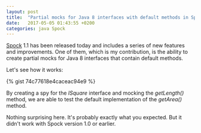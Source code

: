 ```yaml
---
layout: post
title:  "Partial mocks for Java 8 interfaces with default methods in Spock"
date:   2017-05-05 01:43:55 +0200
categories: java Spock
---
```


[Spock][Spock] 1.1 has been released today and includes a series of new features and improvements.
One of them, which is my contribution, is the ability to create partial mocks for Java 8 interfaces that contain default methods.

Let's see how it works:

{% gist 74c77618e4caceac94e9 %}

By creating a spy for the _ISquare_ interface and mocking the _getLength()_ method, we are able to test the default implementation of the _getArea()_ method.

Nothing surprising here.
It's probably exactly what you expected.
But it didn't work with Spock version 1.0 or earlier.


[Spock]: https://github.com/spockframework/spock
